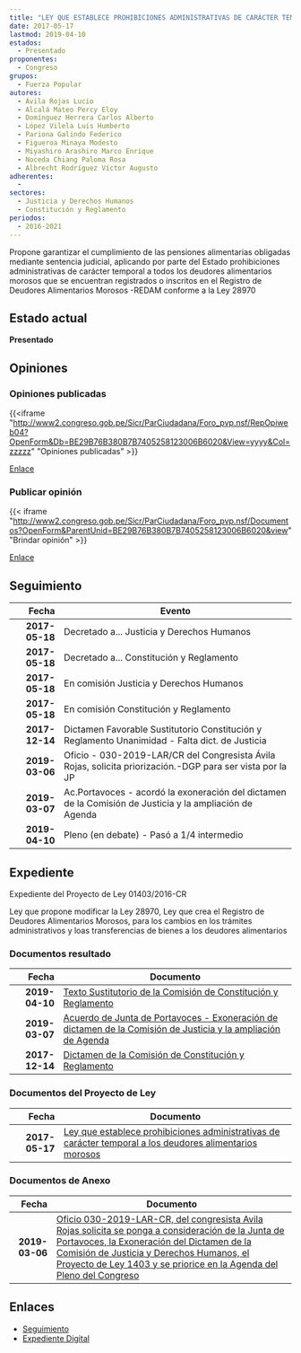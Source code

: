 ```yaml
---
title: "LEY QUE ESTABLECE PROHIBICIONES ADMINISTRATIVAS DE CARÁCTER TEMPORAL A LOS DEUDORES ALIMENTARIOS MOROSOS"
date: 2017-05-17
lastmod: 2019-04-10
estados: 
  - Presentado
proponentes: 
  - Congreso
grupos: 
  - Fuerza Popular
autores: 
  - Ávila Rojas Lucio
  - Alcalá Mateo Percy Eloy
  - Domínguez Herrera Carlos Alberto
  - López Vilela Luis Humberto
  - Pariona Galindo Federico
  - Figueroa Minaya Modesto
  - Miyashiro Arashiro Marco Enrique
  - Noceda Chiang Paloma Rosa
  - Albrecht Rodríguez Víctor Augusto
adherentes: 
  - 
sectores: 
  - Justicia y Derechos Humanos
  - Constitución y Reglamento
periodos: 
  - 2016-2021
---
```


Propone garantizar el cumplimiento de las pensiones alimentarias obligadas mediante sentencia judicial, aplicando por parte del Estado prohibiciones administrativas de carácter temporal a todos los deudores alimentarios morosos que se encuentran registrados o inscritos en el Registro de Deudores Alimentarios Morosos -REDAM conforme a la Ley 28970


## Estado actual

**Presentado**

## Opiniones

### Opiniones publicadas

{{<iframe "http://www2.congreso.gob.pe/Sicr/ParCiudadana/Foro_pvp.nsf/RepOpiweb04?OpenForm&Db=BE29B76B380B7B7405258123006B6020&View=yyyy&Col=zzzzz" "Opiniones publicadas" >}}

[Enlace](http://www2.congreso.gob.pe/Sicr/ParCiudadana/Foro_pvp.nsf/RepOpiweb04?OpenForm&Db=BE29B76B380B7B7405258123006B6020&View=yyyy&Col=zzzzz)
### Publicar opinión

{{< iframe "http://www2.congreso.gob.pe/Sicr/ParCiudadana/Foro_pvp.nsf/Documentos?OpenForm&ParentUnid=BE29B76B380B7B7405258123006B6020&view" "Brindar opinión" >}}

[Enlace](http://www2.congreso.gob.pe/Sicr/ParCiudadana/Foro_pvp.nsf/Documentos?OpenForm&ParentUnid=BE29B76B380B7B7405258123006B6020&view)

## Seguimiento

| Fecha | Evento |
|------:|--------|
| **2017-05-18** | Decretado a... Justicia y Derechos Humanos|
| **2017-05-18** | Decretado a... Constitución y Reglamento|
| **2017-05-18** | En comisión Justicia y Derechos Humanos|
| **2017-05-18** | En comisión Constitución y Reglamento|
| **2017-12-14** | Dictamen Favorable Sustitutorio Constitución y Reglamento Unanimidad - Falta dict. de Justicia|
| **2019-03-06** | Oficio - 030-2019-LAR/CR del Congresista Ávila Rojas, solicita priorización.-DGP para ser vista por la JP|
| **2019-03-07** | Ac.Portavoces - acordó la exoneración del dictamen de la Comisión de Justicia y la ampliación de Agenda|
| **2019-04-10** | Pleno (en debate) - Pasó a 1/4 intermedio|


## Expediente

Expediente del Proyecto de Ley 01403/2016-CR

Ley que propone modificar la Ley 28970, Ley que crea el Registro de Deudores Alimentarios Morosos, para los cambios en los trámites administrativos y loas transferencias de bienes a los deudores alimentarios


### Documentos resultado

| Fecha | Documento |
|------:|--------|
| **2019-04-10** | [Texto Sustitutorio de la Comisión de Constitución y Reglamento](http://www.leyes.congreso.gob.pe/Documentos/2016_2021/Texto_Sustitutorio/Proyectos_de_Ley/TS0140320190410.pdf) |
| **2019-03-07** | [Acuerdo de Junta de Portavoces - Exoneración de dictamen de la Comisión de Justicia y la ampliación de Agenda](http://www.leyes.congreso.gob.pe/Documentos/2016_2021/Acuerdos/Junta_Portavoces/AJP0140320190307.pdf) |
| **2017-12-14** | [Dictamen de la Comisión de Constitución y Reglamento](http://www.leyes.congreso.gob.pe/Documentos/2016_2021/Dictamenes/Proyectos_de_Ley/01403DC04MAY20171214.pdf) |

### Documentos del Proyecto de Ley

| Fecha | Documento |
|------:|--------|
| **2017-05-17** | [Ley que establece prohibiciones administrativas de carácter temporal a los deudores alimentarios morosos](http://www.leyes.congreso.gob.pe/Documentos/2016_2021/Proyectos_de_Ley_y_de_Resoluciones_Legislativas/PL0140320170517.pdf) |

### Documentos de Anexo

| Fecha | Documento |
|------:|--------|
| **2019-03-06** | [Oficio 030-2019-LAR-CR, del congresista Avila Rojas solicita se ponga a consideración de la Junta de Portavoces, la Exoneración del Dictamen de la Comisión de Justicia y Derechos Humanos, el Proyecto de Ley 1403 y se priorice en la Agenda del Pleno del Congreso](http://www.leyes.congreso.gob.pe/Documentos/2016_2021/Oficios/Congresistas/OFICIO-030-2019-LAR-CR.pdf) |

## Enlaces 

- [Seguimiento](http://www2.congreso.gob.pe/Sicr/TraDocEstProc/CLProLey2016.nsf/f7fff46988ca05b1052578e100829cc7/fc9bfce0312eb0950525812300638ef3?OpenDocument)
- [Expediente Digital](http://www2.congreso.gob.pehttp://www2.congreso.gob.pe/Sicr/TraDocEstProc/CLProLey2016.nsf/f7fff46988ca05b1052578e100829cc7/fc9bfce0312eb0950525812300638ef3?OpenDocument&Click=05257FB7005EB655.eb71d0cf91d8294e05256cdf006b5706/$Body/0.1C6C)
